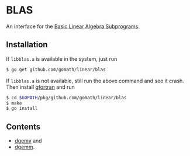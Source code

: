 # BLAS

An interface for the [Basic Linear Algebra
Subprograms](http://www.netlib.org/blas/).

## Installation

If `libblas.a` is available in the system, just run

```bash
$ go get github.com/gomath/linear/blas
```

If `libblas.a` is not available, still run the above command and see it crash.
Then install [gfortran](https://gcc.gnu.org/wiki/GFortranBinaries) and run

```bash
$ cd $GOPATH/pkg/github.com/gomath/linear/blas
$ make
$ go install
```

## Contents

* [dgemv](http://www.netlib.org/lapack/explore-html/dc/da8/dgemv_8f.html) and
* [dgemm](http://www.netlib.org/lapack/explore-html/dc/da8/dgemm_8f.html).

